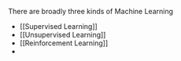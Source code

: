 There are broadly three kinds of Machine Learning
- [[Supervised Learning]]
- [[Unsupervised Learning]]
- [[Reinforcement Learning]]
- 